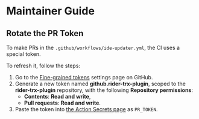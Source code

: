 Maintainer Guide
================

Rotate the PR Token
-------------------
To make PRs in the `.github/workflows/ide-updater.yml`, the CI uses a special token.

To refresh it, follow the steps:
1. Go to the [Fine-grained tokens][github.tokens] settings page on GitHub.
2. Generate a new token named **github.rider-trx-plugin**, scoped to the **rider-trx-plugin** repository, with the following **Repository permissions**:
    - **Contents**: **Read and write**,
    - **Pull requests**: **Read and write**.
3. Paste the token into [the Action Secrets page][github.secrets] as `PR_TOKEN`.

[github.secrets]: https://github.com/JetBrains/rider-trx-plugin/settings/secrets/actions
[github.tokens]: https://github.com/settings/tokens?type=beta
